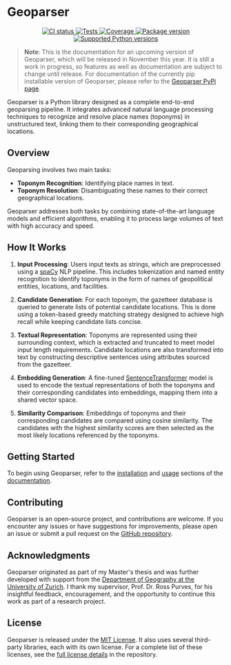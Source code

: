 # Geoparser

<p align="center">
<a href="https://github.com/dguzh/geoparser/actions?query=event%3Apush+branch%3Amain+workflow%3ACI" target="_blank">
    <img src="https://img.shields.io/github/actions/workflow/status/dguzh/geoparser/ci.yml?branch=main&logo=github&label=CI" alt="CI status">
</a>
<a href="https://github.com/dguzh/geoparser/actions/workflows/test.yml?query=branch%3Amain+" target="_blank">
    <img src="https://img.shields.io/github/actions/workflow/status/dguzh/geoparser/test.yml?branch=main&logo=github&label=Tests" alt="Tests">
</a>
<a href="https://coverage-badge.samuelcolvin.workers.dev/redirect/dguzh/geoparser" target="_blank">
    <img src="https://coverage-badge.samuelcolvin.workers.dev/dguzh/geoparser.svg" alt="Coverage">
</a>
<a href="https://pypi.org/project/geoparser" target="_blank">
    <img src="https://img.shields.io/pypi/v/geoparser?&label=pypi%20package" alt="Package version">
</a>
<a href="https://pypi.org/project/geoparser" target="_blank">
    <img src="https://img.shields.io/pypi/pyversions/geoparser" alt="Supported Python versions">
</a>
</p>

> **Note**: This is the documentation for an upcoming version of Geoparser, which will be released in November this year. It is still a work in progress, so features as well as documentation are subject to change until release. For documentation of the currently pip installable version of Geoparser, please refer to the [Geoparser PyPi page](https://pypi.org/project/geoparser/).

Geoparser is a Python library designed as a complete end-to-end geoparsing pipeline. It integrates advanced natural language processing techniques to recognize and resolve place names (toponyms) in unstructured text, linking them to their corresponding geographical locations.

## Overview

Geoparsing involves two main tasks:

- **Toponym Recognition**: Identifying place names in text.
- **Toponym Resolution**: Disambiguating these names to their correct geographical locations.

Geoparser addresses both tasks by combining state-of-the-art language models and efficient algorithms, enabling it to process large volumes of text with high accuracy and speed.

## How It Works

1. **Input Processing**: Users input texts as strings, which are preprocessed using a [spaCy](https://spacy.io/) NLP pipeline. This includes tokenization and named entity recognition to identify toponyms in the form of names of geopolitical entities, locations, and facilities.

2. **Candidate Generation**: For each toponym, the gazetteer database is queried to generate lists of potential candidate locations. This is done using a token-based greedy matching strategy designed to achieve high recall while keeping candidate lists concise.

3. **Textual Representation**: Toponyms are represented using their surrounding context, which is extracted and truncated to meet model input length requirements. Candidate locations are also transformed into text by constructing descriptive sentences using attributes sourced from the gazetteer.

4. **Embedding Generation**: A fine-tuned [SentenceTransformer](https://www.sbert.net/) model is used to encode the textual representations of both the toponyms and their corresponding candidates into embeddings, mapping them into a shared vector space.

5. **Similarity Comparison**: Embeddings of toponyms and their corresponding candidates are compared using cosine similarity. The candidates with the highest similarity scores are then selected as the most likely locations referenced by the toponyms.

## Getting Started

To begin using Geoparser, refer to the [installation](https://docs.geoparser.app/en/latest/installation.html) and [usage](https://docs.geoparser.app/en/latest/usage.html) sections of the [documentation](https://docs.geoparser.app/en/latest/).

## Contributing

Geoparser is an open-source project, and contributions are welcome. If you encounter any issues or have suggestions for improvements, please open an issue or submit a pull request on the [GitHub repository](https://github.com/dguzh/geoparser).

## Acknowledgments

Geoparser originated as part of my Master's thesis and was further developed with support from the [Department of Geography at the University of Zurich](https://www.geo.uzh.ch/). I thank my supervisor, Prof. Dr. Ross Purves, for his insightful feedback, encouragement, and the opportunity to continue this work as part of a research project.

## License

Geoparser is released under the [MIT License](https://github.com/dguzh/geoparser/blob/development/LICENSE). It also uses several third-party libraries, each with its own license. For a complete list of these licenses, see the [full license details](https://github.com/dguzh/geoparser/blob/development/THIRD_PARTY_LICENSES) in the repository.
